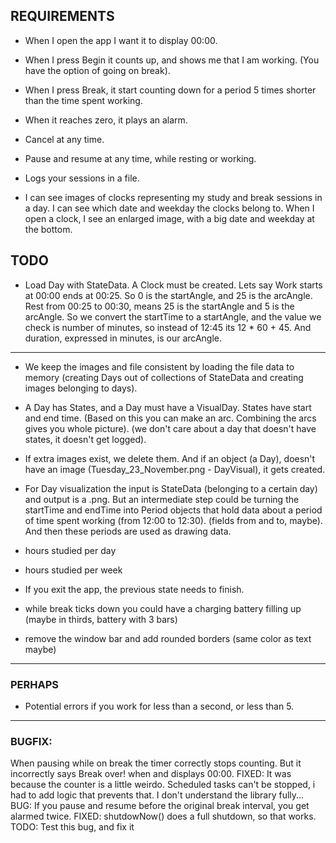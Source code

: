 ## REQUIREMENTS

- When I open the app I want it to display 00:00.
- When I press Begin it counts up, and shows me that I am working. (You have the option of going on break).
- When I press Break, it start counting down for a period 5 times shorter than the time spent working.
- When it reaches zero, it plays an alarm.

- Cancel at any time.
- Pause and resume at any time, while resting or working.

- Logs your sessions in a file.
- I can see images of clocks representing my study and break sessions in a day. I can see which date and weekday the clocks belong to. When I open a clock, I see an enlarged image, with a big date and weekday at the bottom.

## TODO
- Load Day with StateData. A Clock must be created. Lets say Work starts at 00:00 ends at 00:25. So 0 is the startAngle, and 25 is the arcAngle. Rest from 00:25 to 00:30, means 25 is the startAngle and 5 is the arcAngle. So we convert the startTime to a startAngle, and the value we check is number of minutes, so instead of 12:45 its 12 * 60 + 45. And duration, expressed in minutes, is our arcAngle.
---
- We keep the images and file consistent by loading the file data to memory (creating Days out of collections of StateData and creating images belonging to days).
- A Day has States, and a Day must have a VisualDay. States have start and end time. (Based on this you can make an arc. Combining the arcs gives you whole picture). (we don't care about a day that doesn't have states, it doesn't get logged).
- If extra images exist, we delete them. And if an object (a Day), doesn't have an image (Tuesday_23_November.png - DayVisual), it gets created.
- For Day visualization the input is StateData (belonging to a certain day) and output is a .png. But an intermediate step could be turning the startTime and endTime into Period objects that hold data about a period of time spent working (from 12:00 to 12:30). (fields from and to, maybe). And then these periods are used as drawing data.
- hours studied per day
- hours studied per week
- If you exit the app, the previous state needs to finish.

- while break ticks down you could have a charging battery filling up (maybe in thirds, battery with 3 bars)
- remove the window bar and add rounded borders (same color as text maybe)
- ---
### PERHAPS
- Potential errors if you work for less than a second, or less than 5.
---
### BUGFIX:
 When pausing while on break the timer correctly stops counting. But it incorrectly says Break over! when and displays 00:00.
FIXED: It was because the counter is a little weirdo. Scheduled tasks can't be stopped, i had to add logic that prevents that. I don't understand the library fully...
BUG: If you pause and resume before the original break interval, you get alarmed twice.
FIXED: shutdowNow() does a full shutdown, so that works.
TODO: Test this bug, and fix it